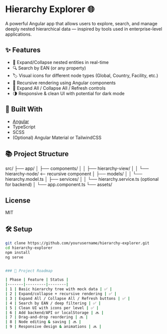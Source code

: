 # Hierarchy Explorer 🌐

A powerful Angular app that allows users to explore, search, and manage deeply nested hierarchical data — inspired by tools used in enterprise-level applications.

## ✨ Features

- 🧭 Expand/Collapse nested entities in real-time
- 🔍 Search by EAN (or any property)
- 🏷️ Visual icons for different node types (Global, Country, Facility, etc.)
- 📁 Recursive rendering using Angular components
- 🔁 Expand All / Collapse All / Refresh controls
- 🌗 Responsive & clean UI with potential for dark mode

## 🧠 Built With

- [Angular](https://angular.io/)
- TypeScript
- SCSS
- (Optional) Angular Material or TailwindCSS

## 📚 Project Structure

src/ ├── app/ │ ├── components/ │ │ ├── hierarchy-view/ │ │ └── hierarchy-node/ <-- recursive component │ ├── models/ │ │ └── hierarchy.model.ts │ ├── services/ │ │ └── hierarchy.service.ts (optional for backend) │ └── app.component.ts └── assets/

## License

MIT

## 🛠 Setup

```bash
git clone https://github.com/yourusername/hierarchy-explorer.git
cd hierarchy-explorer
npm install
ng serve


### 🚀 Project Roadmap

| Phase | Feature | Status |
|-------|---------|--------|
| 1 | Basic hierarchy tree with mock data | ✅ |
| 2 | Expand/collapse + recursive rendering | ✅ |
| 3 | Expand All / Collapse All / Refresh buttons | ✅ |
| 4 | Search by EAN / deep filtering | ✅ |
| 5 | Clean UI with icons per level | ✅ |
| 6 | Add backend/API or localStorage | 🔜 |
| 7 | Drag-and-drop reordering | 🔜 |
| 8 | Node editing & saving | 🔜 |
| 9 | Responsive design & animations | 🔜 |

